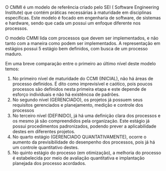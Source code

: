 O CMMI é um modelo de referência  criado pelo SEI ( Software Engineering Institute) que contém práticas necessárias à maturidade em disciplinas específicas. Este modelo é focado em engenharia de software, de sistemas e hardware, sendo que cada um possui um enfoque diferente nos processos.

O modelo CMMI lida com processos que devem ser implementados, e não tanto com a maneira como podem ser implementados. A representação em estágios possui 5 estágio bem definidos, com busca de um processo maduro.

Em uma breve comparação entre o primeiro ao último nível deste modelo temos:

1.	No primeiro nível de maturidade do CCMI (INICIAL), não há áreas de processo definidos. É dito como imprevisível e caótico, pois poucos processos são definidos nesta primeira etapa e este depende de esforço individuais e não há existêncoa de padrões.
2.	No segundo nível (GERENCIADO), os projetos já possuem seus requisitos gerenciados e planejamento, medição e controle dos processos
3.	No terceiro nível (DEFINIDO), já há uma definição clara dos processos e os mesmo já são compreendidos pela organização. Este estágio já possui procedimentos padronizados, podendo prever a aplicabilidade destes em diferentes projetos.
4.	No quarto estágio (GERENCIADO QUANTATIVAMENTE), ocorre o aumento da previsibilidade do desenpenho dos processos, pois já há um controle quantitativo destes.
5.	No quinto estágio do processo (em otimização), a melhoria do processo é estabelecida por meio de avaliação quantitativa e implantação planejada dos processo acordados.
